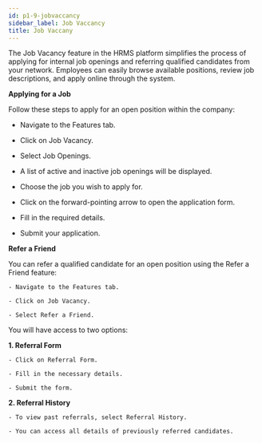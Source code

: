 ```yaml
---
id: p1-9-jobvaccancy
sidebar_label: Job Vaccancy
title: Job Vaccany
---
```


The Job Vacancy feature in the HRMS platform simplifies the process of applying 
for internal job openings and referring qualified candidates from your network.
Employees can easily browse available positions, review job descriptions, and apply online through the system.

**Applying for a Job**

Follow these steps to apply for an open position within the company:

- Navigate to the Features tab.

- Click on Job Vacancy.

- Select Job Openings.

- A list of active and inactive job openings will be displayed.

- Choose the job you wish to apply for.

- Click on the forward-pointing arrow to open the application form.

- Fill in the required details.

- Submit your application.


**Refer a Friend**

You can refer a qualified candidate for an open position using the Refer a Friend feature:

    - Navigate to the Features tab.

    - Click on Job Vacancy.

    - Select Refer a Friend.

You will have access to two options:

**1. Referral Form**

    - Click on Referral Form.

    - Fill in the necessary details.

    - Submit the form.

**2. Referral History**

    - To view past referrals, select Referral History.

    - You can access all details of previously referred candidates.







